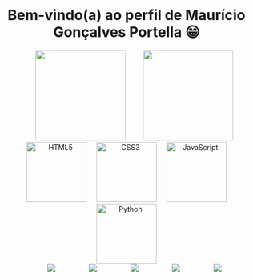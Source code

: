<div align="center">
    <h1>Bem-vindo(a) ao perfil de Maurício Gonçalves Portella 😁</h1>
</div>

<div align="center">
    <a href="https://github.com/mauriciogoncalvesportella" style="text-decoration: none;">
        <img height="180em"
            src="https://github-readme-stats.vercel.app/api?username=leehxd&show_icons=true&theme=tokyonight&include_all_commits=true&count_private=true" />
        <img height="180em"
            src="https://github-readme-stats.vercel.app/api/top-langs/?username=leehxd&layout=compact&langs_count=6&theme=tokyonight" />
    </a>
</div>
<div align="center">
    <img src="https://img.icons8.com/color/2x/html-5.png" width="120" alt="HTML5">
    <img src="https://img.icons8.com/color/2x/css3.png" width="120" alt="CSS3">
    <img src="https://img.icons8.com/nolan/2x/javascript.png" width="120" alt="JavaScript">
    <img src="https://img.icons8.com/nolan/2x/python.png" width="120" alt="Python">
</div>
<div align="center">
    <a href="https://www.linkedin.com/in/mgpprogramer/" target="_blank" style="text-decoration: none;">
        <img src="https://img.shields.io/badge/-LinkedIn-%230077B5?style=for-the-badge&logo=linkedin&logoColor=white&color=blue"
            target="_blank">
    </a>
    <a href="https://wa.me/41998848881/?text=Olá%20amigo" target="_blank" style="text-decoration: none;">
        <img src="https://img.shields.io/badge/-Whatsapp-%230077B5?style=for-the-badge&logo=whatsapp&logoColor=white&color=green"
            target="_blank">
    </a>
    <a href="https://www.facebook.com/profile.php?id=100042045107154" target="_blank" style="text-decoration: none;">
        <img src="https://img.shields.io/badge/-Facebook-%230077B5?style=for-the-badge&logo=facebook&logoColor=black&color=darkblue"
            target="_blank">
    </a>
    <a href="mailto:elechous@gmail.com" target="_blank" style="text-decoration: none;">
        <img src="https://img.shields.io/badge/-Gmail-%230077B5?style=for-the-badge&logo=gmail&logoColor=yellow&color=darkwhite"
            target="_blank">
    </a>
    <a href="https://discord.com/channels/822116253577248818/822117359305097247?fingerprint=580624315494694912&attemptId=d07d5b22-3782-4b97-88bd-6cfa44f734e3"
        target="_blank" style="text-decoration: none;">
        <img src="https://img.shields.io/badge/-Discord-%230077B5?style=for-the-badge&logo=discord&logoColor=black&color=darkred"
            target="_blank">
    </a>

</div>
